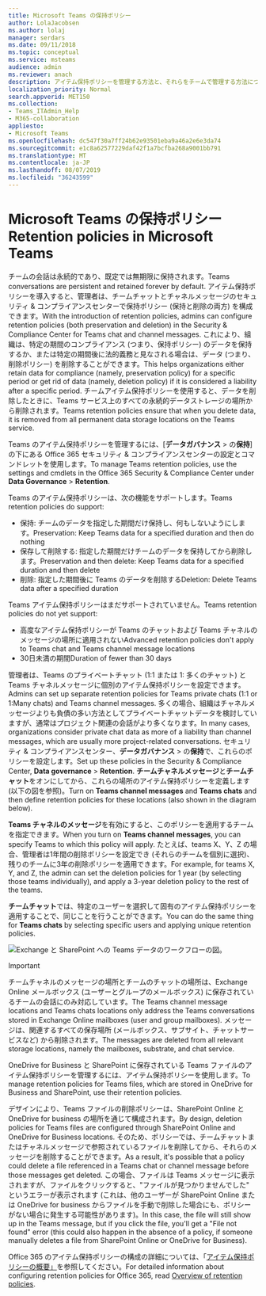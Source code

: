```yaml
---
title: Microsoft Teams の保持ポリシー
author: LolaJacobsen
ms.author: lolaj
manager: serdars
ms.date: 09/11/2018
ms.topic: conceptual
ms.service: msteams
audience: admin
ms.reviewer: anach
description: アイテム保持ポリシーを管理する方法と、それらをチームで管理する方法について説明します。
localization_priority: Normal
search.appverid: MET150
ms.collection:
- Teams_ITAdmin_Help
- M365-collaboration
appliesto:
- Microsoft Teams
ms.openlocfilehash: dc547f30a7ff24b62e93501eba9a46a2e6e3da74
ms.sourcegitcommit: e1c8a62577229daf42f1a7bcfba268a9001bb791
ms.translationtype: MT
ms.contentlocale: ja-JP
ms.lasthandoff: 08/07/2019
ms.locfileid: "36243599"
---
```

# <a name="retention-policies-in-microsoft-teams"></a><span data-ttu-id="6d2fb-103">Microsoft Teams の保持ポリシー</span><span class="sxs-lookup"><span data-stu-id="6d2fb-103">Retention policies in Microsoft Teams</span></span>

<span data-ttu-id="6d2fb-104">チームの会話は永続的であり、既定では無期限に保持されます。</span><span class="sxs-lookup"><span data-stu-id="6d2fb-104">Teams conversations are persistent and retained forever by default.</span></span> <span data-ttu-id="6d2fb-105">アイテム保持ポリシーを導入すると、管理者は、チームチャットとチャネルメッセージのセキュリティ & コンプライアンスセンターで保持ポリシー (保持と削除の両方) を構成できます。</span><span class="sxs-lookup"><span data-stu-id="6d2fb-105">With the introduction of retention policies, admins can configure retention policies (both preservation and deletion) in the Security & Compliance Center for Teams chat and channel messages.</span></span> <span data-ttu-id="6d2fb-106">これにより、組織は、特定の期間のコンプライアンス (つまり、保持ポリシー) のデータを保持するか、または特定の期間後に法的義務と見なされる場合は、データ (つまり、削除ポリシー) を削除することができます。</span><span class="sxs-lookup"><span data-stu-id="6d2fb-106">This helps organizations either retain data for compliance (namely, preservation policy) for a specific period or get rid of data (namely, deletion policy) if it is considered a liability after a specific period.</span></span> <span data-ttu-id="6d2fb-107">チームアイテム保持ポリシーを使用すると、データを削除したときに、Teams サービス上のすべての永続的データストレージの場所から削除されます。</span><span class="sxs-lookup"><span data-stu-id="6d2fb-107">Teams retention policies ensure that when you delete data, it is removed from all permanent data storage locations on the Teams service.</span></span> 

<span data-ttu-id="6d2fb-108">Teams のアイテム保持ポリシーを管理するには、[**データガバナンス** > の**保持**] の下にある Office 365 セキュリティ & コンプライアンスセンターの設定とコマンドレットを使用します。</span><span class="sxs-lookup"><span data-stu-id="6d2fb-108">To manage Teams retention policies, use the settings and cmdlets in the Office 365 Security & Compliance Center under **Data Governance** > **Retention**.</span></span>

<span data-ttu-id="6d2fb-109">Teams のアイテム保持ポリシーは、次の機能をサポートします。</span><span class="sxs-lookup"><span data-stu-id="6d2fb-109">Teams retention policies do support:</span></span> 
    
- <span data-ttu-id="6d2fb-110">保持: チームのデータを指定した期間だけ保持し、何もしないようにします。</span><span class="sxs-lookup"><span data-stu-id="6d2fb-110">Preservation: Keep Teams data for a specified duration and then do nothing</span></span>
- <span data-ttu-id="6d2fb-111">保存して削除する: 指定した期間だけチームのデータを保持してから削除します。</span><span class="sxs-lookup"><span data-stu-id="6d2fb-111">Preservation and then delete: Keep Teams data for a specified duration and then delete</span></span>
- <span data-ttu-id="6d2fb-112">削除: 指定した期間後に Teams のデータを削除する</span><span class="sxs-lookup"><span data-stu-id="6d2fb-112">Deletion: Delete Teams data after a specified duration</span></span>

<span data-ttu-id="6d2fb-113">Teams アイテム保持ポリシーはまだサポートされていません。</span><span class="sxs-lookup"><span data-stu-id="6d2fb-113">Teams retention policies do not yet support:</span></span>

- <span data-ttu-id="6d2fb-114">高度なアイテム保持ポリシーが Teams のチャットおよび Teams チャネルのメッセージの場所に適用されない</span><span class="sxs-lookup"><span data-stu-id="6d2fb-114">Advanced retention policies don't apply to Teams chat and Teams channel message locations</span></span>
- <span data-ttu-id="6d2fb-115">30日未満の期間</span><span class="sxs-lookup"><span data-stu-id="6d2fb-115">Duration of fewer than 30 days</span></span>

<span data-ttu-id="6d2fb-116">管理者は、Teams のプライベートチャット (1:1 または 1: 多くのチャット) と Teams チャネルメッセージに個別のアイテム保持ポリシーを設定できます。</span><span class="sxs-lookup"><span data-stu-id="6d2fb-116">Admins can set up separate retention policies for Teams private chats (1:1 or 1:Many chats) and Teams channel messages.</span></span> <span data-ttu-id="6d2fb-117">多くの場合、組織はチャネルメッセージよりも負債の多い方法としてプライベートチャットデータを検討していますが、通常はプロジェクト関連の会話がより多くなります。</span><span class="sxs-lookup"><span data-stu-id="6d2fb-117">In many cases, organizations consider private chat data as more of a liability than channel messages, which are usually more project-related conversations.</span></span> <span data-ttu-id="6d2fb-118">セキュリティ & コンプライアンスセンター、**データガバナンス** > の**保持**で、これらのポリシーを設定します。</span><span class="sxs-lookup"><span data-stu-id="6d2fb-118">Set up these policies in the Security & Compliance Center, **Data governance** > **Retention**.</span></span> <span data-ttu-id="6d2fb-119">**チームチャネルメッセージ**と**チームチャット**をオンにしてから、これらの場所のアイテム保持ポリシーを定義します (以下の図を参照)。</span><span class="sxs-lookup"><span data-stu-id="6d2fb-119">Turn on **Teams channel messages** and **Teams chats** and then define retention policies for these locations (also shown in the diagram below).</span></span> 

<span data-ttu-id="6d2fb-120">**Teams チャネルのメッセージ**を有効にすると、このポリシーを適用するチームを指定できます。</span><span class="sxs-lookup"><span data-stu-id="6d2fb-120">When you turn on **Teams channel messages**, you can specify Teams to which this policy will apply.</span></span> <span data-ttu-id="6d2fb-121">たとえば、teams X、Y、Z の場合、管理者は1年間の削除ポリシーを設定でき (それらのチームを個別に選択)、残りのチームに3年の削除ポリシーを適用できます。</span><span class="sxs-lookup"><span data-stu-id="6d2fb-121">For example, for teams X, Y, and Z, the admin can set the deletion policies for 1 year (by selecting those teams individually), and apply a 3-year deletion policy to the rest of the teams.</span></span> 

<span data-ttu-id="6d2fb-122">**チームチャット**では、特定のユーザーを選択して固有のアイテム保持ポリシーを適用することで、同じことを行うことができます。</span><span class="sxs-lookup"><span data-stu-id="6d2fb-122">You can do the same thing for **Teams chats** by selecting specific users and applying unique retention policies.</span></span> 

![Exchange と SharePoint への Teams データのワークフローの図。](media/Retention-Policies.png)


> [!IMPORTANT]
> <span data-ttu-id="6d2fb-124">チームチャネルのメッセージの場所とチームのチャットの場所は、Exchange Online メールボックス (ユーザーとグループのメールボックス) に保存されているチームの会話にのみ対応しています。</span><span class="sxs-lookup"><span data-stu-id="6d2fb-124">The Teams channel message locations and Teams chats locations only address the Teams conversations stored in Exchange Online mailboxes (user and group mailboxes).</span></span> <span data-ttu-id="6d2fb-125">メッセージは、関連するすべての保存場所 (メールボックス、サブサイト、チャットサービスなど) から削除されます。</span><span class="sxs-lookup"><span data-stu-id="6d2fb-125">The messages are deleted from all relevant storage locations, namely the mailboxes, substrate, and chat service.</span></span> 
> 
> <span data-ttu-id="6d2fb-126">OneDrive for Business と SharePoint に保存されている Teams ファイルのアイテム保持ポリシーを管理するには、アイテム保持ポリシーを使用します。</span><span class="sxs-lookup"><span data-stu-id="6d2fb-126">To manage retention policies for Teams files, which are stored in OneDrive for Business and SharePoint, use their retention policies.</span></span>

<span data-ttu-id="6d2fb-127">デザインにより、Teams ファイルの削除ポリシーは、SharePoint Online と OneDrive for business の場所を通じて構成されます。</span><span class="sxs-lookup"><span data-stu-id="6d2fb-127">By design, deletion policies for Teams files are configured through SharePoint Online and OneDrive for Business locations.</span></span> <span data-ttu-id="6d2fb-128">そのため、ポリシーでは、チームチャットまたはチャネルメッセージで参照されているファイルを削除してから、それらのメッセージを削除することができます。</span><span class="sxs-lookup"><span data-stu-id="6d2fb-128">As a result, it's possible that a policy could delete a file referenced in a Teams chat or channel message before those messages get deleted.</span></span> <span data-ttu-id="6d2fb-129">この場合、ファイルは Teams メッセージに表示されますが、ファイルをクリックすると、"ファイルが見つかりませんでした" というエラーが表示されます (これは、他のユーザーが SharePoint Online または OneDrive for business からファイルを手動で削除した場合にも、ポリシーがない場合に発生する可能性があります)。</span><span class="sxs-lookup"><span data-stu-id="6d2fb-129">In this case, the file will still show up in the Teams message, but if you click the file, you'll get a "File not found" error (this could also happen in the absence of a policy, if someone manually deletes a file from SharePoint Online or OneDrive for Business).</span></span>

<span data-ttu-id="6d2fb-130">Office 365 のアイテム保持ポリシーの構成の詳細については、「[アイテム保持ポリシーの概要」](https://support.office.com/article/overview-of-retention-policies-5e377752-700d-4870-9b6d-12bfc12d2423)を参照してください。</span><span class="sxs-lookup"><span data-stu-id="6d2fb-130">For detailed information about configuring retention policies for Office 365, read [Overview of retention policies](https://support.office.com/article/overview-of-retention-policies-5e377752-700d-4870-9b6d-12bfc12d2423).</span></span>
 

